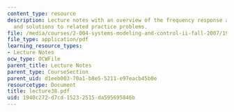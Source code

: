 ```yaml
---
content_type: resource
description: Lecture notes with an overview of the frequency response and Bode plots,
  and solutions to related practice problems.
file: /media/courses/2-004-systems-modeling-and-control-ii-fall-2007/1940c272d7cd15232515da595695846b_lecture38.pdf
file_type: application/pdf
learning_resource_types:
- Lecture Notes
ocw_type: OCWFile
parent_title: Lecture Notes
parent_type: CourseSection
parent_uid: d1eeb003-70a1-b8e5-5211-e97eacb45b0e
resourcetype: Document
title: lecture38.pdf
uid: 1940c272-d7cd-1523-2515-da595695846b
---
```

